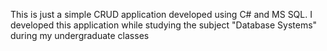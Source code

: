This is just a simple CRUD application developed using C# and MS SQL. I developed this application while studying the subject "Database Systems" during my undergraduate classes

